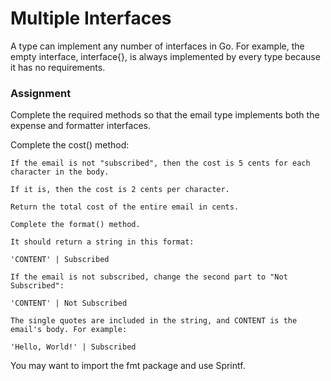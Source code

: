# Multiple Interfaces

A type can implement any number of interfaces in Go. For example, the empty interface, interface{}, is always implemented by every type because it has no requirements.

### Assignment

Complete the required methods so that the email type implements both the expense and formatter interfaces.

Complete the cost() method:

    If the email is not "subscribed", then the cost is 5 cents for each character in the body.

    If it is, then the cost is 2 cents per character.

    Return the total cost of the entire email in cents.

    Complete the format() method.

    It should return a string in this format:
    
    'CONTENT' | Subscribed
    
    If the email is not subscribed, change the second part to "Not Subscribed":

    'CONTENT' | Not Subscribed

    The single quotes are included in the string, and CONTENT is the email's body. For example:

    'Hello, World!' | Subscribed

You may want to import the fmt package and use Sprintf.